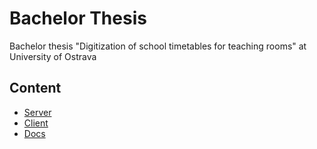# Bachelor Thesis

Bachelor thesis "Digitization of school timetables for teaching rooms" at University of Ostrava

## Content

- [Server](./server/README.md)
- [Client](./client/README.md)
- [Docs](./docs/README.md)

